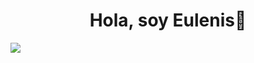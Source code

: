 <div align="center">
<h1 align="center">Hola, soy Eulenis👋</h1>
</div>
<img src="https://i.imgur.com/ZA5bPj0.png">


<!--
**EulenisT/EulenisT** is a ✨ _special_ ✨ repository because its `README.md` (this file) appears on your GitHub profile.

Here are some ideas to get you started:

- 🔭 I’m currently working on ...
- 🌱 I’m currently learning ...
- 👯 I’m looking to collaborate on ...
- 🤔 I’m looking for help with ...
- 💬 Ask me about ...
- 📫 How to reach me: ...
- 😄 Pronouns: ...
- ⚡ Fun fact: ...
-->
